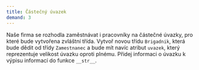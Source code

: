```yaml
---
title: Částečný úvazek
demand: 3
---
```


Naše firma se rozhodla zaměstnávat i pracovníky na částečné úvazky, pro které bude vytvořena zvláštní třída. Vytvoř novou třídu `Brigadnik`, která bude dědit od třídy `Zamestnanec` a bude mít navíc atribut `uvazek`, který reprezentuje velikost úvazku oproti plnému. Přidej informaci o úvazku k výpisu informací do funkce `__str__`.
